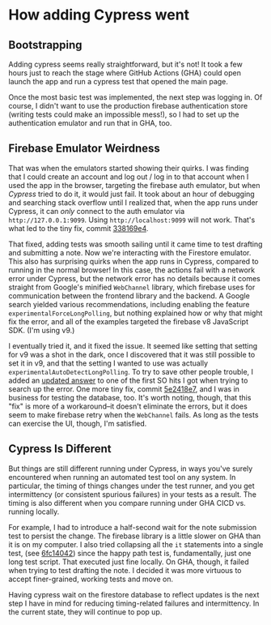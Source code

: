 # How adding Cypress went

## Bootstrapping
Adding cypress seems really straightforward, but it's not! It took a few hours just to reach the stage where GitHub Actions (GHA) could open launch the app and run a cypress test that opened the main page.

Once the most basic test was implemented, the next step was logging in. Of course, I didn't want to use the production firebase authentication store (writing tests could make an impossible mess!), so I had to set up the authentication emulator and run that in GHA, too.

## Firebase Emulator Weirdness
That was when the emulators started showing their quirks. I was finding that I could create an account and log out / log in to that account when I used the app in the browser, targeting the firebase auth emulator, but when *Cypress* tried to do it, it would just fail. It took about an hour of debugging and searching stack overflow until I realized that, when the app runs under Cypress, it can *only* connect to the auth emulator via `http://127.0.0.1:9099`. Using `http://localhost:9099` will not work. That's what led to the tiny fix, commit [338169e4](https://github.com/mmcknett/loggr/commit/338169e4e05c63e7b573668b70539c9412290073).

That fixed, adding tests was smooth sailing until it came time to test drafting and submitting a note. Now we're interacting with the Firestore emulator. This also has surprising quirks when the app runs in Cypress, compared to running in the normal browser! In this case, the actions fail with a network error under Cypress, but the network error has no details because it comes straight from Google's minified `WebChannel` library, which firebase uses for communication between the frontend library and the backend. A Google search yielded various recommendations, including enabling the feature `experimentalForceLongPolling`, but nothing explained how or why that might fix the error, and all of the examples targeted the firebase v8 JavaScript SDK. (I'm using v9.)

I eventually tried it, and it fixed the issue. It seemed like setting that setting for v9 was a shot in the dark, once I discovered that it was still possible to set it in v9, and that the setting I wanted to use was actually `experimentalAutoDetectLongPolling`. To try to save other people trouble, I added an [updated answer](https://stackoverflow.com/a/75452030/7783436) to one of the first SO hits I got when trying to search up the error. One more tiny fix, commit [5e2418e7](https://github.com/mmcknett/loggr/commit/5e2418e74936337dbb1b907cc2b7aa36a8b22da1), and I was in business for testing the database, too. It's worth noting, though, that this "fix" is more of a workaround–it doesn't eliminate the errors, but it does seem to make firebase retry when the `WebChannel` fails. As long as the tests can exercise the UI, though, I'm satisfied.

## Cypress Is Different
But things are still different running under Cypress, in ways you've surely encountered when running an automated test tool on any system. In particular, the timing of things changes under the test runner, and you get intermittency (or consistent spurious failures) in your tests as a result. The timing is also different when you compare running under GHA CICD vs. running locally.

For example, I had to introduce a half-second wait for the note submission test to persist the change. The firebase library is a little slower on GHA than it is on my computer. I also tried collapsing all the `it` statements into a single test, (see [6fc14042](https://github.com/mmcknett/loggr/commit/6fc14042bbd5eb9016b3d8b4fea925f0a48d94cf)) since the happy path test is, fundamentally, just one long test script. That executed just fine locally. On GHA, though, it failed when trying to test drafting the note. I decided it was more virtuous to accept finer-grained, working tests and move on.

Having cypress wait on the firestore database to reflect updates is the next step I have in mind for reducing timing-related failures and intermittency. In the current state, they will continue to pop up.
